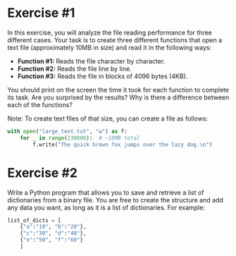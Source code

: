 # Exercise #1

In this exercise, you will analyze the file reading performance for three different cases. Your task is to create three different functions that open a text file (approximately 10MB in size) and read it in the following ways:

- **Function #1:** Reads the file character by character.
- **Function #2:** Reads the file line by line.
- **Function #3:** Reads the file in blocks of 4096 bytes (4KB).

You should print on the screen the time it took for each function to complete its task. Are you surprised by the results? Why is there a difference between each of the functions?

Note: To create text files of that size, you can create a file as follows:

```python
with open("large_text.txt", "w") as f:
    for _ in range(230000):  # ~10MB total
        f.write("The quick brown fox jumps over the lazy dog.\n")
```

# Exercise #2

Write a Python program that allows you to save and retrieve a list of dictionaries from a binary file. You are free to create the structure and add any data you want, as long as it is a list of dictionaries. For example:

```python
list_of_dicts = [ 
    {"a":"10", "b":"20"}, 
    {"c":"30", "d":"40"}, 
    {"e":"50", "f":"60"} 
    ]
```